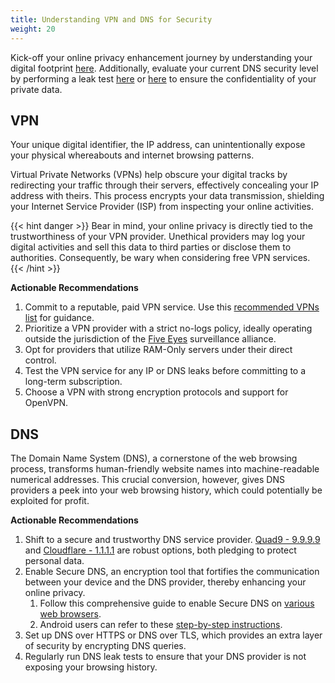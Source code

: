 ```yaml
---
title: Understanding VPN and DNS for Security
weight: 20
---
```


Kick-off your online privacy enhancement journey by understanding your digital footprint [here](https://browserleaks.com/ip). Additionally, evaluate your current DNS security level by performing a leak test [here](https://www.dnsleaktest.com/) or [here](https://dnscheck.tools/#basic) to ensure the confidentiality of your private data.

## VPN

Your unique digital identifier, the IP address, can unintentionally expose your physical whereabouts and internet browsing patterns. 

Virtual Private Networks (VPNs) help obscure your digital tracks by redirecting your traffic through their servers, effectively concealing your IP address with theirs. This process encrypts your data transmission, shielding your Internet Service Provider (ISP) from inspecting your online activities.

{{< hint danger >}}
Bear in mind, your online privacy is directly tied to the trustworthiness of your VPN provider. Unethical providers may log your digital activities and sell this data to third parties or disclose them to authorities. Consequently, be wary when considering free VPN services.
{{< /hint >}}

**Actionable Recommendations**
1. Commit to a reputable, paid VPN service. Use this [recommended VPNs list](https://www.reddit.com/r/VPNTorrents/comments/rikthc/list_of_recommended_vpns_2022/) for guidance.
2. Prioritize a VPN provider with a strict no-logs policy, ideally operating outside the jurisdiction of the [Five Eyes](https://en.wikipedia.org/wiki/Five_Eyes) surveillance alliance.
3. Opt for providers that utilize RAM-Only servers under their direct control.
5. Test the VPN service for any IP or DNS leaks before committing to a long-term subscription.
6. Choose a VPN with strong encryption protocols and support for OpenVPN.

## DNS

The Domain Name System (DNS), a cornerstone of the web browsing process, transforms human-friendly website names into machine-readable numerical addresses. This crucial conversion, however, gives DNS providers a peek into your web browsing history, which could potentially be exploited for profit.

**Actionable Recommendations**
1. Shift to a secure and trustworthy DNS service provider. [Quad9 - 9.9.9.9](https://www.quad9.net/) and [Cloudflare - 1.1.1.1](https://1.1.1.1/dns/) are robust options, both pledging to protect personal data.
2. Enable Secure DNS, an encryption tool that fortifies the communication between your device and the DNS provider, thereby enhancing your online privacy.
    1. Follow this comprehensive guide to enable Secure DNS on [various web browsers](https://www.ghacks.net/2021/10/23/how-to-enable-dns-over-https-secure-dns-in-chrome-brave-edge-firefox-and-other-browsers/).
    2. Android users can refer to these [step-by-step instructions](https://www.unbxtech.com/2021/07/howto-enable-private-dns-android.html).
3. Set up DNS over HTTPS or DNS over TLS, which provides an extra layer of security by encrypting DNS queries.
4. Regularly run DNS leak tests to ensure that your DNS provider is not exposing your browsing history.
